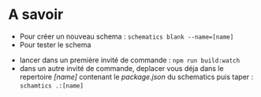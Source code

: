 # A savoir

- Pour créer un nouveau schema : `schematics blank --name=[name]`
- Pour tester le schema

* lancer dans un première invité de commande : `npm run build:watch`
* dans un autre invité de commande, deplacer vous déja dans le repertoire _[name]_ contenant le _package.json_ du schematics puis taper : `schamtics .:[name]`
